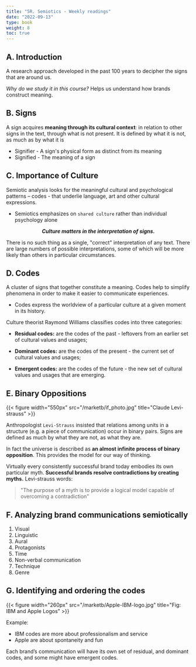 ```yaml
---
title: "5R. Semiotics - Weekly readings"
date: "2022-09-13"
type: book
weight: 8
toc: true
---
```


## A. Introduction

A research approach developed in the past 100 years to decipher the signs that are around us.

_Why do we study it in this course?_ Helps us understand how brands construct meaning.

## B. Signs

A sign acquires **meaning through its cultural context**: in relation to other signs in the text, through what is not present. It is defined by what it is not, as much as by what it is

- Signifier - A sign's physical form as distinct from its meaning
- Signified - The meaning of a sign

## C. Importance of Culture

Semiotic analysis looks for the meaningful cultural and psychological patterns – codes - that underlie language, art and other cultural expressions.

- Semiotics emphasizes on `shared culture` rather than individual psychology alone

<center><b><i>Culture	matters	in	the	interpretation	of	signs.</i></b></center>

There is no such thing as a single, "correct" interpretation of any text. There
are large numbers of possible interpretations, some of which will be more
likely than others in particular circumstances.

## D. Codes

A cluster of signs that together constitute a meaning. Codes help to simplify phenomena in order to make it easier to communicate experiences.

- Codes express the worldview of a particular culture at a given moment in its history.

Culture theorist Raymond Williams classifies codes into three categories:

- **Residual codes:** are the codes of the past - leftovers from an earlier set of cultural values and usages;

- **Dominant codes:** are the codes of the present - the current set of cultural values and usages;

- **Emergent codes:** are the codes of the future - the new set of cultural values and usages that are emerging.

## E. Binary Oppositions

{{< figure width="550px" src="/marketb/if_photo.jpg" title="Claude Levi-strauss" >}}

Anthropologist `Levi-Strauss` insisted that relations among units in a structure (e.g.
a piece of communication) occur in binary pairs. Signs are defined as much by
what they are not, as what they are.

In fact the universe is described as **an almost infinite process of binary opposition**. This provides the model for our way of thinking.

Virtually every consistently successful brand today embodies its own particular myth. **Successful brands resolve contradictions by creating myths.** Levi-strauss words:

> "The purpose of a myth is to provide a logical model capable of overcoming a contradiction"

## F. Analyzing brand communications semiotically

1. Visual
2. Linguistic
3. Aural
4. Protagonists
5. Time
6. Non-verbal communication
7. Technique
8. Genre

## G. Identifying and ordering the codes

{{< figure width="260px" src="/marketb/Apple-IBM-logo.jpg" title="Fig: IBM and Apple Logos" >}}

Example:

- IBM codes are more about professionalism and service
- Apple are about spontaneity and fun

Each brand’s communication will have its own set of residual, and dominant codes, and some might have emergent codes.

